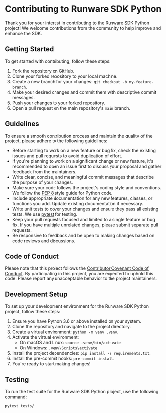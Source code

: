 # Contributing to Runware SDK Python

Thank you for your interest in contributing to the Runware SDK Python project! We welcome contributions from the community to help improve and enhance the SDK.

## Getting Started

To get started with contributing, follow these steps:

1. Fork the repository on GitHub.
2. Clone your forked repository to your local machine.
3. Create a new branch for your changes: `git checkout -b my-feature-branch`.
4. Make your desired changes and commit them with descriptive commit messages.
5. Push your changes to your forked repository.
6. Open a pull request on the main repository's `main` branch.

## Guidelines

To ensure a smooth contribution process and maintain the quality of the project, please adhere to the following guidelines:

- Before starting to work on a new feature or bug fix, check the existing issues and pull requests to avoid duplication of effort.
- If you're planning to work on a significant change or new feature, it's recommended to open an issue first to discuss your proposal and gather feedback from the maintainers.
- Write clear, concise, and meaningful commit messages that describe the purpose of your changes.
- Make sure your code follows the project's coding style and conventions. We follow the [PEP 8](https://www.python.org/dev/peps/pep-0008/) style guide for Python code.
- Include appropriate documentation for any new features, classes, or functions you add. Update existing documentation if necessary.
- Write unit tests to cover your changes and ensure they pass all existing tests. We use [pytest](https://docs.pytest.org/) for testing.
- Keep your pull requests focused and limited to a single feature or bug fix. If you have multiple unrelated changes, please submit separate pull requests.
- Be responsive to feedback and be open to making changes based on code reviews and discussions.

## Code of Conduct

Please note that this project follows the [Contributor Covenant Code of Conduct](CODE_OF_CONDUCT.md). By participating in this project, you are expected to uphold this code. Please report any unacceptable behavior to the project maintainers.

## Development Setup

To set up your development environment for the Runware SDK Python project, follow these steps:

1. Ensure you have Python 3.6 or above installed on your system.
2. Clone the repository and navigate to the project directory.
3. Create a virtual environment: `python -m venv .venv`.
4. Activate the virtual environment:
   - On macOS and Linux: `source .venv/bin/activate`
   - On Windows: `.venv\Scripts\activate`
5. Install the project dependencies: `pip install -r requirements.txt`.
6. Install the pre-commit hooks: `pre-commit install`.
7. You're ready to start making changes!

## Testing

To run the test suite for the Runware SDK Python project, use the following command:

```bash
pytest tests/
```
